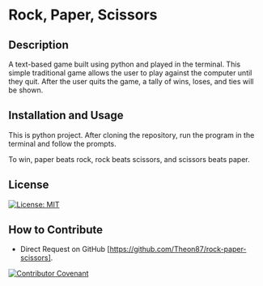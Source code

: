 # Rock, Paper, Scissors

## Description

A text-based game built using python and played in the terminal. This simple traditional game allows the user to play against the computer until they quit. After the user quits the game, a tally of wins, loses, and ties will be shown.

## Installation and Usage

This is python project. After cloning the repository, run the program in the terminal and follow the prompts.

To win, paper beats rock, rock beats scissors, and scissors beats paper.

## License

[![License: MIT](https://img.shields.io/badge/License-MIT-yellow.svg)](https://opensource.org/licenses/MIT)

## How to Contribute

- Direct Request on GitHub [https://github.com/Theon87/rock-paper-scissors].

[![Contributor Covenant](https://img.shields.io/badge/Contributor%20Covenant-2.1-4baaaa.svg)](code_of_conduct.md)
